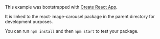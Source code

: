 This example was bootstrapped with [Create React App](https://github.com/facebook/create-react-app).

It is linked to the react-image-carousel package in the parent directory for development purposes.

You can run `npm install` and then `npm start` to test your package.
